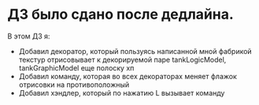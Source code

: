 # ДЗ было сдано после дедлайна.

В этом ДЗ я:

- Добавил декоратор, который пользуясь написанной мной фабрикой текстур отрисовывает к декорируемой паре tankLogicModel, tankGraphicModel еще полоску хп
- Добавил команду, которая во всех декораторах меняет флажок отрисовки на противоположный
- Добавил хэндлер, который по нажатию L вызывает команду
